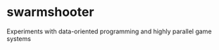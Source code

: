 swarmshooter
============

Experiments with data-oriented programming and highly parallel game systems
